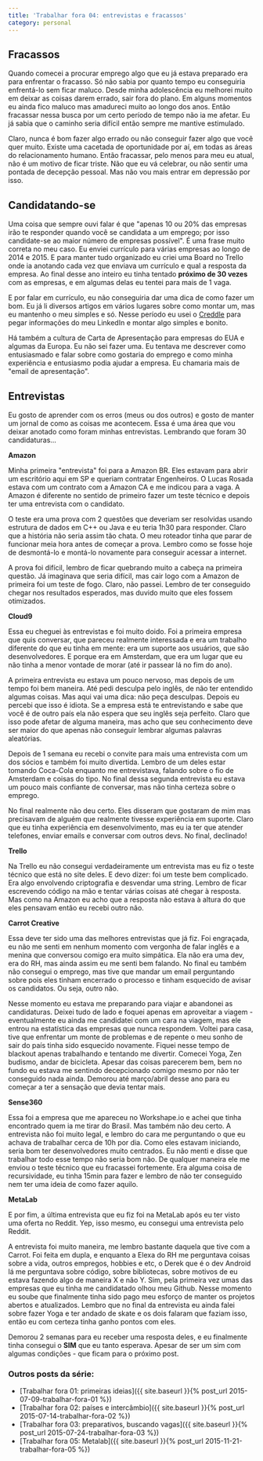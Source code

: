 ```yaml
---
title: 'Trabalhar fora 04: entrevistas e fracassos'
category: personal
---
```


## Fracassos

Quando comecei a procurar emprego algo que eu já estava preparado era para enfrentar o fracasso. Só não sabia por quanto tempo eu conseguiria enfrentá-lo sem ficar maluco. Desde minha adolescência eu melhorei muito em deixar as coisas darem errado, sair fora do plano. Em alguns momentos eu ainda fico maluco mas amadureci muito ao longo dos anos. Então fracassar nessa busca por um certo período de tempo não ia me afetar. Eu já sabia que o caminho seria difícil então sempre me mantive estimulado.

Claro, nunca é bom fazer algo errado ou não conseguir fazer algo que você quer muito. Existe uma cacetada de oportunidade por aí, em todas as áreas do relacionamento humano. Então fracassar, pelo menos para meu eu atual, não é um motivo de ficar triste. Não que eu vá celebrar, ou não sentir uma pontada de decepção pessoal. Mas não vou mais entrar em depressão por isso.

## Candidatando-se

Uma coisa que sempre ouvi falar é que "apenas 10 ou 20% das empresas irão te responder quando você se candidata a um emprego; por isso candidate-se ao maior número de empresas possível". É uma frase muito correta no meu caso. Eu enviei currículo para várias empresas ao longo de 2014 e 2015. E para manter tudo organizado eu criei uma Board no Trello onde ia anotando cada vez que enviava um currículo e qual a resposta da empresa. Ao final desse ano inteiro eu tinha tentado **próximo de 30 vezes** com as empresas, e em algumas delas eu tentei para mais de 1 vaga.

E por falar em currículo, eu não conseguiria dar uma dica de como fazer um bom. Eu já li diversos artigos em vários lugares sobre como montar um, mas eu mantenho o meu simples e só. Nesse período eu usei o [Creddle](http://creddle.io/) para pegar informações do meu LinkedIn e montar algo simples e bonito. 

Há também a cultura de Carta de Apresentação para empresas do EUA e algumas da Europa. Eu não sei fazer uma. Eu tentava me descrever como entusiasmado e falar sobre como gostaria do emprego e como minha experiência e entusiasmo podia ajudar a empresa. Eu chamaria mais de "email de apresentação".


## Entrevistas

Eu gosto de aprender com os erros (meus ou dos outros) e gosto de manter um jornal de como as coisas me acontecem. Essa é uma área que vou deixar anotado como foram minhas entrevistas. Lembrando que foram 30 candidaturas...

**Amazon**

Minha primeira "entrevista" foi para a Amazon BR. Eles estavam para abrir um escritório aqui em SP e queriam contratar Engenheiros. O Lucas Rosada estava com um contrato com a Amazon CA e me indicou para a vaga. A Amazon é diferente no sentido de primeiro fazer um teste técnico e depois ter uma entrevista com o candidato.

O teste era uma prova com 2 questões que deveriam ser resolvidas usando estrutura de dados em C++ ou Java e eu teria 1h30 para responder. Claro que a história não seria assim tão chata. O meu roteador tinha que parar de funcionar meia hora antes de começar a prova. Lembro como se fosse hoje de desmontá-lo e montá-lo novamente para conseguir acessar a internet.

A prova foi difícil, lembro de ficar quebrando muito a cabeça na primeira questão. Já imaginava que seria difícil, mas cair logo com a Amazon de primeira foi um teste de fogo. Claro, não passei. Lembro de ter conseguido chegar nos resultados esperados, mas duvido muito que eles fossem otimizados.

**Cloud9**

Essa eu cheguei às entrevistas e foi muito doido. Foi a primeira empresa que quis conversar, que pareceu realmente interessada e era um trabalho diferente do que eu tinha em mente: era um suporte aos usuários, que são desenvolvedores. E porque era em Amsterdam, que era um lugar que eu não tinha a menor vontade de morar (até ir passear lá no fim do ano).

A primeira entrevista eu estava um pouco nervoso, mas depois de um tempo foi bem maneira. Até pedi desculpa pelo inglês, de não ter entendido algumas coisas. Mas aqui vai uma dica: não peça desculpas. Depois eu percebi que isso é idiota. Se a empresa está te entrevistando e sabe que você é de outro país ela não espera que seu inglês seja perfeito. Claro que isso pode afetar de alguma maneira, mas acho que seu conhecimento deve ser maior do que apenas não conseguir lembrar algumas palavras aleatórias.

Depois de 1 semana eu recebi o convite para mais uma entrevista com um dos sócios e também foi muito divertida. Lembro de um deles estar tomando Coca-Cola enquanto me entrevistava, falando sobre o fio de Amsterdam e coisas do tipo. No final dessa segunda entrevista eu estava um pouco mais confiante de conversar, mas não tinha certeza sobre o emprego.

No final realmente não deu certo. Eles disseram que gostaram de mim mas precisavam de alguém que realmente tivesse experiência em suporte. Claro que eu tinha experiência em desenvolvimento, mas eu ia ter que atender telefones, enviar emails e conversar com outros devs. No final, declinado!

**Trello**

Na Trello eu não consegui verdadeiramente um entrevista mas eu fiz o teste técnico que está no site deles. E devo dizer: foi um teste bem complicado. Era algo envolvendo criptografia e desvendar uma string. Lembro de ficar escrevendo código na mão e tentar várias coisas até chegar à resposta. Mas como na Amazon eu acho que a resposta não estava à altura do que eles pensavam então eu recebi outro não.

**Carrot Creative**

Essa deve ter sido uma das melhores entrevistas que já fiz. Foi engraçada, eu não me senti em nenhum momento com vergonha de falar inglês e a menina que conversou comigo era muito simpática. Ela não era uma dev, era do RH, mas ainda assim eu me senti bem falando. No final eu também não consegui o emprego, mas tive que mandar um email perguntando sobre pois eles tinham encerrado o processo e tinham esquecido de avisar os candidatos. Ou seja, outro não.

Nesse momento eu estava me preparando para viajar e abandonei as candidaturas. Deixei tudo de lado e foquei apenas em aproveitar a viagem - eventualmente eu ainda me candidatei com um cara na viagem, mas ele entrou na estatística das empresas que nunca respondem. Voltei para casa, tive que enfrentar um monte de problemas e de repente o meu sonho de sair do país tinha sido esquecido novamente. Fiquei nesse tempo de blackout apenas trabalhando e tentando me divertir. Comecei Yoga, Zen budismo, andar de bicicleta. Apesar das coisas parecerem bem, bem no fundo eu estava me sentindo decepcionado comigo mesmo por não ter conseguido nada ainda. Demorou até março/abril desse ano para eu começar a ter a sensação que devia tentar mais.

**Sense360**

Essa foi a empresa que me apareceu no Workshape.io e achei que tinha encontrado quem ia me tirar do Brasil. Mas também não deu certo. A entrevista não foi muito legal, e lembro do cara me perguntando o que eu achava de trabalhar cerca de 10h por dia. Como eles estavam iniciando, seria bom ter desenvolvedores muito centrados. Eu não menti e disse que trabalhar todo esse tempo não seria bom não. De qualquer maneira ele me enviou o teste técnico que eu fracassei fortemente. Era alguma coisa de recursividade, eu tinha 15min para fazer e lembro de não ter conseguido nem ter uma ideia de como fazer aquilo. 

**MetaLab**

E por fim, a última entrevista que eu fiz foi na MetaLab após eu ter visto uma oferta no Reddit. Yep, isso mesmo, eu consegui uma entrevista pelo Reddit.

A entrevista foi muito maneira, me lembro bastante daquela que tive com a Carrot. Foi feita em dupla, e enquanto a Elexa do RH me perguntava coisas sobre a vida, outros empregos, hobbies e etc, o Derek que é o dev Android lá me perguntava sobre código, sobre bibliotecas, sobre motivos de eu estava fazendo algo de maneira X e não Y. Sim, pela primeira vez umas das empresas que eu tinha me candidatado olhou meu Github. Nesse momento eu soube que finalmente tinha sido pago meu esforço de manter os projetos abertos e atualizados. Lembro que no final da entrevista eu ainda falei sobre fazer Yoga e ter andado de skate e os dois falaram que faziam isso, então eu com certeza tinha ganho pontos com eles.

Demorou 2 semanas para eu receber uma resposta deles, e eu finalmente tinha consegui o **SIM** que eu tanto esperava. Apesar de ser um sim com algumas condições - que ficam para o próximo post.

### Outros posts da série:
* [Trabalhar fora 01: primeiras ideias]({{ site.baseurl }}{% post_url 2015-07-09-trabalhar-fora-01 %})
* [Trabalhar fora 02: países e intercâmbio]({{ site.baseurl }}{% post_url 2015-07-14-trabalhar-fora-02 %})
* [Trabalhar fora 03: preparativos, buscando vagas]({{ site.baseurl }}{% post_url 2015-07-24-trabalhar-fora-03 %})
* [Trabalhar fora 05: Metalab]({{ site.baseurl }}{% post_url 2015-11-21-trabalhar-fora-05 %})